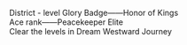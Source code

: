 District - level Glory Badge——Honor of Kings<br>
Ace rank——Peacekeeper Elite<br>
Clear the levels in Dream Westward Journey<br>
